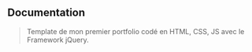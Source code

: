 ## Documentation

> Template de mon premier portfolio codé en HTML, CSS, JS avec le Framework jQuery.